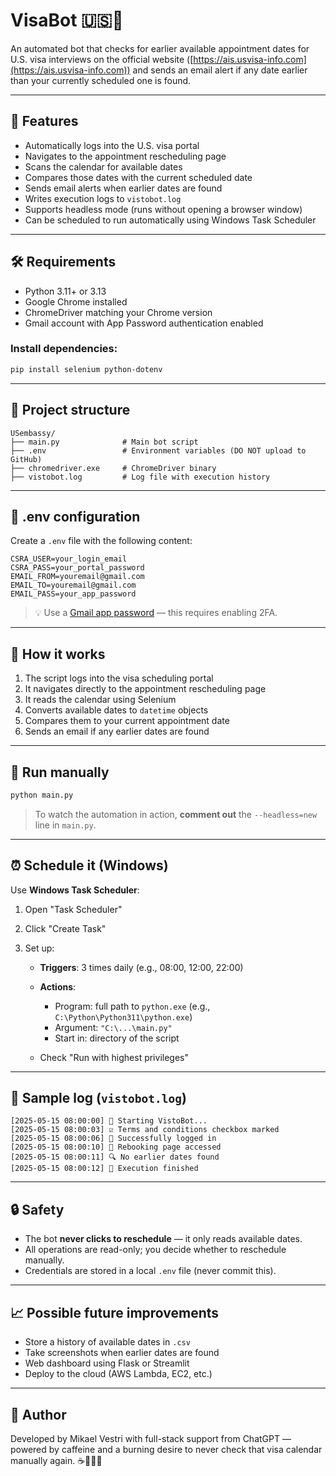# VisaBot 🇺🇸🤖

An automated bot that checks for earlier available appointment dates for U.S. visa interviews on the official website ([https://ais.usvisa-info.com](https://ais.usvisa-info.com)) and sends an email alert if any date earlier than your currently scheduled one is found.

---

## 🚀 Features

* Automatically logs into the U.S. visa portal
* Navigates to the appointment rescheduling page
* Scans the calendar for available dates
* Compares those dates with the current scheduled date
* Sends email alerts when earlier dates are found
* Writes execution logs to `vistobot.log`
* Supports headless mode (runs without opening a browser window)
* Can be scheduled to run automatically using Windows Task Scheduler

---

## 🛠️ Requirements

* Python 3.11+ or 3.13
* Google Chrome installed
* ChromeDriver matching your Chrome version
* Gmail account with App Password authentication enabled

### Install dependencies:

```bash
pip install selenium python-dotenv
```

---

## 📁 Project structure

```
USembassy/
├── main.py              # Main bot script
├── .env                 # Environment variables (DO NOT upload to GitHub)
├── chromedriver.exe     # ChromeDriver binary
├── vistobot.log         # Log file with execution history
```

---

## 🔐 .env configuration

Create a `.env` file with the following content:

```
CSRA_USER=your_login_email
CSRA_PASS=your_portal_password
EMAIL_FROM=youremail@gmail.com
EMAIL_TO=youremail@gmail.com
EMAIL_PASS=your_app_password
```

> 💡 Use a [Gmail app password](https://myaccount.google.com/apppasswords) — this requires enabling 2FA.

---

## 🧠 How it works

1. The script logs into the visa scheduling portal
2. It navigates directly to the appointment rescheduling page
3. It reads the calendar using Selenium
4. Converts available dates to `datetime` objects
5. Compares them to your current appointment date
6. Sends an email if any earlier dates are found

---

## 🧪 Run manually

```bash
python main.py
```

> To watch the automation in action, **comment out** the `--headless=new` line in `main.py`.

---

## ⏰ Schedule it (Windows)

Use **Windows Task Scheduler**:

1. Open "Task Scheduler"
2. Click "Create Task"
3. Set up:

   * **Triggers**: 3 times daily (e.g., 08:00, 12:00, 22:00)
   * **Actions**:

     * Program: full path to `python.exe` (e.g., `C:\Python\Python311\python.exe`)
     * Argument: `"C:\...\main.py"`
     * Start in: directory of the script
   * Check "Run with highest privileges"

---

## 🧾 Sample log (`vistobot.log`)

```
[2025-05-15 08:00:00] 🚀 Starting VistoBot...
[2025-05-15 08:00:03] ☑️ Terms and conditions checkbox marked
[2025-05-15 08:00:06] 🔐 Successfully logged in
[2025-05-15 08:00:10] 📆 Rebooking page accessed
[2025-05-15 08:00:11] 🔍 No earlier dates found
[2025-05-15 08:00:12] 🏁 Execution finished
```

---

## 🔒 Safety

* The bot **never clicks to reschedule** — it only reads available dates.
* All operations are read-only; you decide whether to reschedule manually.
* Credentials are stored in a local `.env` file (never commit this).

---

## 📈 Possible future improvements

* Store a history of available dates in `.csv`
* Take screenshots when earlier dates are found
* Web dashboard using Flask or Streamlit
* Deploy to the cloud (AWS Lambda, EC2, etc.)

---

## 🧠 Author

Developed by Mikael Vestri with full-stack support from ChatGPT — powered by caffeine and a burning desire to never check that visa calendar manually again. ☕💼🇺🇸
